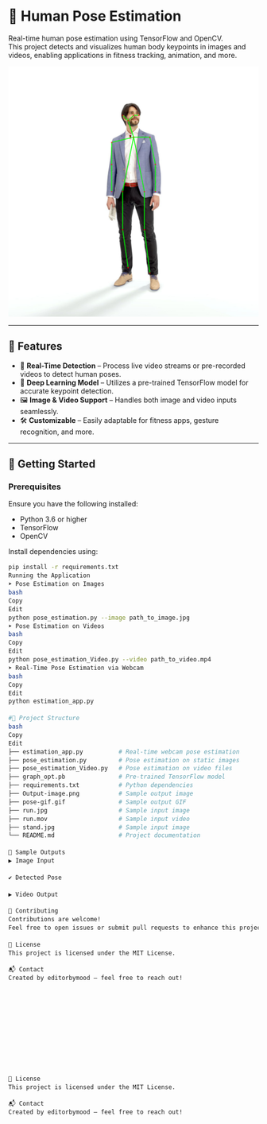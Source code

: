# 🕺 Human Pose Estimation

Real-time human pose estimation using TensorFlow and OpenCV.  
This project detects and visualizes human body keypoints in images and videos, enabling applications in fitness tracking, animation, and more.

![Pose Estimation Output](OutPut-image.png)

---

## 📌 Features

- 🎯 **Real-Time Detection** – Process live video streams or pre-recorded videos to detect human poses.
- 🧠 **Deep Learning Model** – Utilizes a pre-trained TensorFlow model for accurate keypoint detection.
- 🖼️ **Image & Video Support** – Handles both image and video inputs seamlessly.
- 🛠️ **Customizable** – Easily adaptable for fitness apps, gesture recognition, and more.

---

## 🚀 Getting Started

### Prerequisites

Ensure you have the following installed:

- Python 3.6 or higher
- TensorFlow
- OpenCV

Install dependencies using:

```bash
pip install -r requirements.txt
Running the Application
➤ Pose Estimation on Images
bash
Copy
Edit
python pose_estimation.py --image path_to_image.jpg
➤ Pose Estimation on Videos
bash
Copy
Edit
python pose_estimation_Video.py --video path_to_video.mp4
➤ Real-Time Pose Estimation via Webcam
bash
Copy
Edit
python estimation_app.py

#📁 Project Structure
bash
Copy
Edit
├── estimation_app.py          # Real-time webcam pose estimation
├── pose_estimation.py         # Pose estimation on static images
├── pose_estimation_Video.py   # Pose estimation on video files
├── graph_opt.pb               # Pre-trained TensorFlow model
├── requirements.txt           # Python dependencies
├── Output-image.png           # Sample output image
├── pose-gif.gif               # Sample output GIF
├── run.jpg                    # Sample input image
├── run.mov                    # Sample input video
├── stand.jpg                  # Sample input image
└── README.md                  # Project documentation

📸 Sample Outputs
▶ Image Input

✔ Detected Pose

▶ Video Output

🤝 Contributing
Contributions are welcome!
Feel free to open issues or submit pull requests to enhance this project.

📄 License
This project is licensed under the MIT License.

📬 Contact
Created by editorbymood – feel free to reach out!











📄 License
This project is licensed under the MIT License.

📬 Contact
Created by editorbymood – feel free to reach out!


